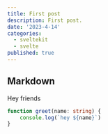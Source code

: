 ```yaml
---
title: First post
description: First post.
date: '2023-4-14'
categories:
  - sveltekit
  - svelte
published: true
---
```


## Markdown

Hey friends

```ts
function greet(name: string) {
    console.log(`hey ${name}`)
}
```